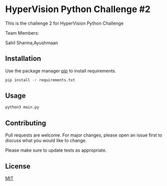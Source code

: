 # HyperVision Python Challenge #2
This is the challenge 2 for HyperVision Python Challenge

Team Members:

Sahil Sharma,Ayushmaan
## Installation

Use the package manager [pip](https://pip.pypa.io/en/stable/) to install requirements.

```bash
pip install -r requirements.txt

```

## Usage

```python
python3 main.py
```

## Contributing

Pull requests are welcome. For major changes, please open an issue first
to discuss what you would like to change.

Please make sure to update tests as appropriate.

## License

[MIT](https://choosealicense.com/licenses/mit/)
